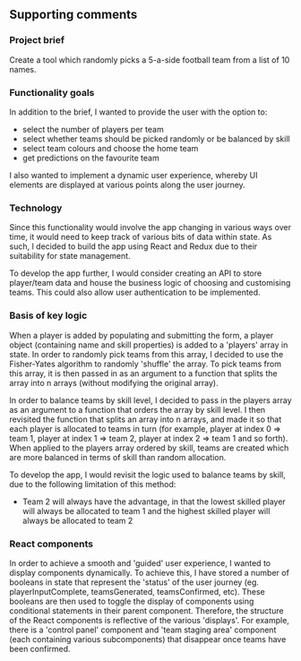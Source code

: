 ## Supporting comments

### Project brief

Create a tool which randomly picks a 5-a-side football team from a list of 10 names.

### Functionality goals

In addition to the brief, I wanted to provide the user with the option to:
- select the number of players per team
- select whether teams should be picked randomly or be balanced by skill
- select team colours and choose the home team
- get predictions on the favourite team

I also wanted to implement a dynamic user experience, whereby UI elements are displayed at various points along the user journey.

### Technology

Since this functionality would involve the app changing in various ways over time, it would need to keep track of various bits of data within state. As such, I decided to build the app using React and Redux due to their suitability for state management.

To develop the app further, I would consider creating an API to store player/team data and house the business logic of choosing and customising teams. This could also allow user authentication to be implemented.

### Basis of key logic

When a player is added by populating and submitting the form, a player object (containing name and skill properties) is added to a 'players' array in state. In order to randomly pick teams from this array, I decided to use the Fisher-Yates algorithm to randomly 'shuffle' the array. To pick teams from this array, it is then passed in as an argument to a function that splits the array into n arrays (without modifying the original array).

In order to balance teams by skill level, I decided to pass in the players array as an argument to a function that orders the array by skill level. I then revisited the function that splits an array into n arrays, and made it so that each player is allocated to teams in turn (for example, player at index 0 => team 1, player at index 1 => team 2, player at index 2 => team 1 and so forth). When applied to the players array ordered by skill, teams are created which are more balanced in terms of skill than random allocation.

To develop the app, I would revisit the logic used to balance teams by skill, due to the following limitation of this method:
- Team 2 will always have the advantage, in that the lowest skilled player will always be allocated to team 1 and the highest skilled player will always be allocated to team 2

### React components

In order to achieve a smooth and 'guided' user experience, I wanted to display components dynamically. To achieve this, I have stored a number of booleans in state that represent the 'status' of the user journey (eg. playerInputComplete, teamsGenerated, teamsConfirmed, etc). These booleans are then used to toggle the display of components using conditional statements in their parent component. Therefore, the structure of the React components is reflective of the various 'displays'. For example, there is a 'control panel' component and 'team staging area' component (each containing various subcomponents) that disappear once teams have been confirmed.